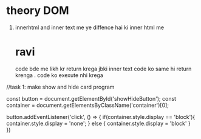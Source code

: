 # theory   DOM

<ol>
   <li>innerhtml and inner text me ye diffence hai ki inner html me <h1> ravi </h1>  code bde me likh kr return krega jbki inner text code ko same hi return krenga . code ko exexute nhi krega</li>
</ol>



//task 1: make show and hide card program

const button = document.getElementById('showHideButton');
const container = document.getElementsByClassName('container')[0];

button.addEventListener('click', () => {
    if(container.style.display  == 'block'){
        container.style.display = 'none';
    }
     else {
        container.style.display = 'block'
     }   
})
